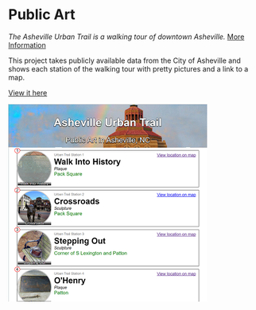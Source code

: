 Public Art
==========

*The Asheville Urban Trail is a walking tour of downtown Asheville.*
[More Information](http://www.ashevillenc.gov/departments/community/public_art/urban_trail.htm)

This project takes publicly available data from the City of Asheville and shows each station of the walking tour with pretty pictures and a link to a map.

[View it here](http://wax9.com/publicart)

<img src="https://github.com/bitslayer42/publicart/raw/master/src/images/urbantrail.png" >
